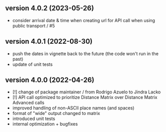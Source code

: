 ## version 4.0.2 (2023-05-26)

- consider arrival date & time when creating url for API call when using public transport / #5

## version 4.0.1 (2022-08-30)

- push the dates in vignette back to the future (the code won't run in the past)
- update of unit tests

## version 4.0.0 (2022-04-26)
 
 - [!] change of package maintainer / from Rodrigo Azuelo to Jindra Lacko
 - [!] API call optimized to prioritize Distance Matrix over Distance Matrix Advanced calls
 - improved handling of non-ASCII place names (and spaces)
 - format of "wide" output changed to matrix
 - introduced unit tests
 - internal optimization + bugfixes
